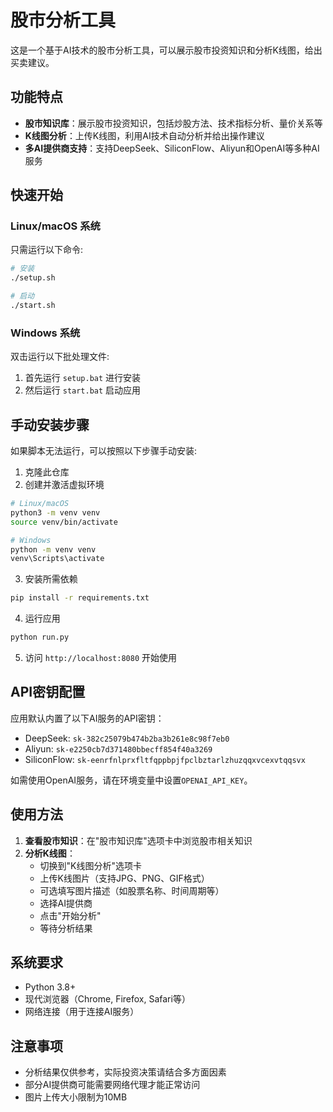 # 股市分析工具

这是一个基于AI技术的股市分析工具，可以展示股市投资知识和分析K线图，给出买卖建议。

## 功能特点

- **股市知识库**：展示股市投资知识，包括炒股方法、技术指标分析、量价关系等
- **K线图分析**：上传K线图，利用AI技术自动分析并给出操作建议
- **多AI提供商支持**：支持DeepSeek、SiliconFlow、Aliyun和OpenAI等多种AI服务

## 快速开始

### Linux/macOS 系统

只需运行以下命令:

```bash
# 安装
./setup.sh

# 启动
./start.sh
```

### Windows 系统

双击运行以下批处理文件:

1. 首先运行 `setup.bat` 进行安装
2. 然后运行 `start.bat` 启动应用

## 手动安装步骤

如果脚本无法运行，可以按照以下步骤手动安装:

1. 克隆此仓库
2. 创建并激活虚拟环境

```bash
# Linux/macOS
python3 -m venv venv
source venv/bin/activate

# Windows
python -m venv venv
venv\Scripts\activate
```

3. 安装所需依赖

```bash
pip install -r requirements.txt
```

4. 运行应用

```bash
python run.py
```

5. 访问 `http://localhost:8080` 开始使用

## API密钥配置

应用默认内置了以下AI服务的API密钥：

- DeepSeek: `sk-382c25079b474b2ba3b261e8c98f7eb0`
- Aliyun: `sk-e2250cb7d371480bbecff854f40a3269`
- SiliconFlow: `sk-eenrfnlprxfltfqppbpjfpclbztarlzhuzqqxvcexvtqqsvx`

如需使用OpenAI服务，请在环境变量中设置`OPENAI_API_KEY`。

## 使用方法

1. **查看股市知识**：在"股市知识库"选项卡中浏览股市相关知识
2. **分析K线图**：
   - 切换到"K线图分析"选项卡
   - 上传K线图片（支持JPG、PNG、GIF格式）
   - 可选填写图片描述（如股票名称、时间周期等）
   - 选择AI提供商
   - 点击"开始分析"
   - 等待分析结果

## 系统要求

- Python 3.8+
- 现代浏览器（Chrome, Firefox, Safari等）
- 网络连接（用于连接AI服务）

## 注意事项

- 分析结果仅供参考，实际投资决策请结合多方面因素
- 部分AI提供商可能需要网络代理才能正常访问
- 图片上传大小限制为10MB 